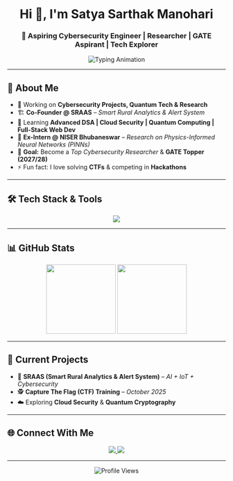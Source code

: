 <h1 align="center">Hi 👋, I'm Satya Sarthak Manohari</h1>
<h3 align="center">🚀 Aspiring Cybersecurity Engineer | Researcher | GATE Aspirant | Tech Explorer</h3>

<p align="center">
  <img src="https://readme-typing-svg.herokuapp.com?font=Fira+Code&duration=3000&pause=800&color=00F7FF&center=true&vCenter=true&width=600&lines=Cybersecurity+%26+Research+Enthusiast;Exploring+Quantum+Tech+and+AI;Lifelong+Learner+%7C+Problem+Solver;CTFs+%7C+Hackathons+%7C+Projects" alt="Typing Animation" />
</p>

---

## 🌟 About Me  
- 🔭 Working on **Cybersecurity Projects, Quantum Tech & Research**  
- 🏗️ **Co-Founder @ SRAAS** – *Smart Rural Analytics & Alert System*  
- 🌱 Learning **Advanced DSA | Cloud Security | Quantum Computing | Full-Stack Web Dev**  
- 🧪 **Ex-Intern @ NISER Bhubaneswar** – *Research on Physics-Informed Neural Networks (PINNs)*  
- 🎯 **Goal:** Become a *Top Cybersecurity Researcher* & **GATE Topper (2027/28)**  
- ⚡ Fun fact: I love solving **CTFs** & competing in **Hackathons**  

---

## 🛠️ Tech Stack & Tools  
<p align="center">
  <img src="https://skillicons.dev/icons?i=python,c,cpp,java,linux,git,github,mysql,vscode,html,css" />
</p>

---

## 📊 GitHub Stats  
<p align="center">
  <img src="https://streak-stats.demolab.com?user=Satya37x1112&theme=radical&hide_border=true" height="160px"/>
  <img src="https://github-readme-stats.vercel.app/api?username=Satya37x1112&show_icons=true&theme=radical&hide_border=true" height="160px"/>
</p>

---

## 🚀 Current Projects  
- 🌾 **SRAAS (Smart Rural Analytics & Alert System)** – *AI + IoT + Cybersecurity*  
- 🕵️ **Capture The Flag (CTF) Training** – *October 2025*  
- ☁️ Exploring **Cloud Security** & **Quantum Cryptography**  

---

## 🌐 Connect With Me  
<p align="center">
  <a href="https://www.linkedin.com/in/satya-sarthak-manohari-b2a609297" target="_blank">
    <img src="https://img.shields.io/badge/LinkedIn-%230077B5.svg?&style=for-the-badge&logo=linkedin&logoColor=white" />
  </a>
  <a href="mailto:manoharisatyasarthak@gmail.com">
    <img src="https://img.shields.io/badge/Email-D14836?style=for-the-badge&logo=gmail&logoColor=white" />
  </a>
</p>

---

<p align="center">
  <img src="https://komarev.com/ghpvc/?username=Satya37x1112&label=Profile%20Views&color=brightgreen&style=flat-square" alt="Profile Views" />
</p>

